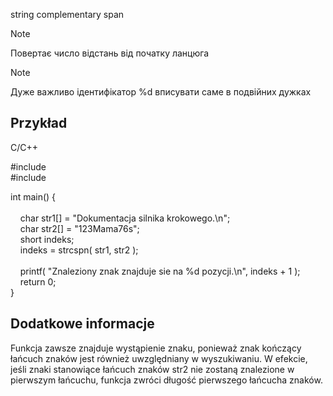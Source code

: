 string complementary span

>[!Note]
>Повертає число відстань від початку ланцюга

>[!Note]
Дуже важливо ідентифікатор %d вписувати саме в подвійних дужках

## Przykład

C/C++

#include <cstdio>  
#include <cstring>  
  
int main() {  
     
    char str1[] = "Dokumentacja silnika krokowego.\n";  
    char str2[] = "123Mama76s";  
    short indeks;  
    indeks = strcspn( str1, str2 );  
     
    printf( "Znaleziony znak znajduje sie na %d pozycji.\n", indeks + 1 );  
    return 0;  
}

## Dodatkowe informacje

Funkcja zawsze znajduje wystąpienie znaku, ponieważ znak kończący łańcuch znaków jest również uwzględniany w wyszukiwaniu. W efekcie, jeśli znaki stanowiące łańcuch znaków str2 nie zostaną znalezione w pierwszym łańcuchu, funkcja zwróci długość pierwszego łańcucha znaków.